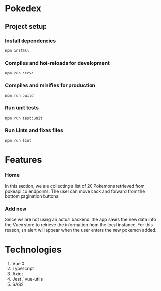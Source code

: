# Pokedex
## Project setup
### Install dependencies
```
npm install
```

### Compiles and hot-reloads for development
```
npm run serve
```

### Compiles and minifies for production
```
npm run build
```

### Run unit tests
```
npm run test:unit
```

### Run Lints and fixes files
```
npm run lint
```

# Features
### Home
In this section, we are collecting a list of 20 Pokemons retrieved from pokeapi.co endpoints.
The user can move back and forward from the bottom pagination buttons.

### Add new
Since we are not using an actual backend, the app saves the new data into the Vuex store to retrieve
the information from the local instance.
For this reason, an alert will appear when the user enters the new pokemon added.

# Technologies
1. Vue 3
2. Typescript
3. Axios
4. Jest / vue-utils
5. SASS
